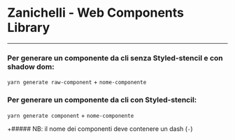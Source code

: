 # Zanichelli - Web Components Library

---

### Per generare un componente da cli senza Styled-stencil e con shadow dom:

`yarn generate raw-component` + `nome-componente`

### Per generare un componente da cli con Styled-stencil:

`yarn generate component` + `nome-componente`

+##### NB: il nome dei componenti deve contenere un dash (`-`)